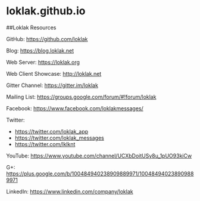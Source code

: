 # loklak.github.io

##Loklak Resources

GitHub: https://github.com/loklak

Blog: https://blog.loklak.net

Web Server: https://loklak.org

Web Client Showcase: http://loklak.net

Gitter Channel: https://gitter.im/loklak

Mailing List: https://groups.google.com/forum/#!forum/loklak

Facebook: https://www.facebook.com/loklakmessages/

Twitter: 
* https://twitter.com/loklak_app
* https://twitter.com/loklak_messages
* https://twitter.com/lklknt

YouTube: https://www.youtube.com/channel/UCXbDoitUSy8u_1pUO93kiCw

G+: https://plus.google.com/b/100484940238909889971/100484940238909889971

LinkedIn: https://www.linkedin.com/company/loklak
